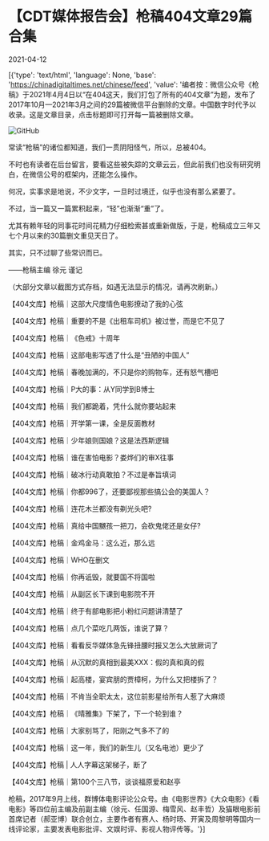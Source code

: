 # 【CDT媒体报告会】枪稿404文章29篇合集

2021-04-12

[{'type': 'text/html', 'language': None, 'base': 'https://chinadigitaltimes.net/chinese/feed', 'value': '编者按：微信公众号《枪稿》于2021年4月4日以“在404这天，我们打包了所有的404文章”为题，发布了2017年10月—2021年3月之间的29篇被微信平台删除的文章。中国数字时代予以收录。这是文章目录，点击标题即可打开每一篇被删除文章。

![GitHub](https://chinadigitaltimes.net/chinese/files/2021/04/File-11.jpg)



常读“枪稿”的诸位都知道，我们一贯阴阳怪气，所以，总被404。

不时也有读者在后台留言，要看这些被失踪的文章云云，但此前我们也没有研究明白，在微信公号的框架内，还能怎么操作。

何况，实事求是地说，不少文字，一旦时过境迁，似乎也没有那么紧要了。

不过，当一篇又一篇累积起来，“轻”也渐渐“重”了。

尤其有赖年轻的同事花时间花精力仔细检索甚或重新做版，于是，枪稿成立三年又七个月以来的30篇删文重见天日了。

其实，只不过聊了些常识而已。

——枪稿主编 徐元 谨记



（大部分文章以截图方式存档，如遇无法显示的情况，请再次刷新。）



【404文库】枪稿｜这部大尺度情色电影撩动了我的心弦

【404文库】枪稿｜重要的不是《出租车司机》被过誉，而是它不见了

【404文库】枪稿｜《色戒》十周年

【404文库】枪稿｜这部电影写透了什么是“丑陋的中国人”

【404文库】枪稿｜春晚加满的，不只是你的购物车，还有怒气槽吧

【404文库】枪稿｜P大的事：从Y同学到B博士

【404文库】枪稿｜我们都跪着，凭什么就你要站起来

【404文库】枪稿｜开学第一课，全是反面教材

【404文库】枪稿｜少年娘则国娘？这是法西斯逻辑

【404文库】枪稿｜谁在害怕电影？娄烨们的审X往事

【404文库】枪稿｜破冰行动真敢拍？不过是奉旨填词

【404文库】枪稿｜你都996了，还要鄙视那些搞公会的美国人？

【404文库】枪稿｜连花木兰都没有剃光头吧?

【404文库】枪稿｜真给中国嬲孩一把刀，会砍鬼佬还是女仔?

【404文库】枪稿｜金鸡金马：这么近，那么远

【404文库】枪稿｜WHO在删文

【404文库】枪稿｜你再诋毁，就要国不将国啦

【404文库】枪稿｜从副区长下课到电影院不开

【404文库】枪稿｜终于有部电影把小粉红问题讲清楚了

【404文库】枪稿｜点几个菜吃几两饭，谁说了算？

【404文库】枪稿｜看看反华媒体急先锋扭腰时报又怎么大放厥词了

【404文库】枪稿｜从沉默的真相到最美XXX：假的真和真的假

【404文库】枪稿｜起高楼，宴宾朋的贾樟柯，为什么又把楼拆了？

【404文库】枪稿｜不肯当全职太太，这位前影星给所有人惹了大麻烦

【404文库】枪稿｜《晴雅集》下架了，下一个轮到谁？

【404文库】枪稿｜大家别骂了，阳刚之气多不了的

【404文库】枪稿｜这一年，我们的新生儿（又名电池）更少了

【404文库】枪稿 | 人人字幕这架梯子，断了

【404文库】枪稿｜第100个三八节，谈谈福原爱和赵亭



枪稿，2017年9月上线，群博体电影评论公众号。由《电影世界》《大众电影》《看电影》等四位前主编及前副主编（徐元、任国源、梅雪风、赵丰哲）及猫眼电影前首席记者（郝亚博）联合创立，主要作者有赛人、杨时旸、开寅及周黎明等国内一线评论家，主要发表电影批评、文娱时评、影视人物评传等。'}]